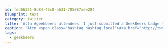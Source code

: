 ```yaml
---
id: fed66321-8d84-46c0-a631-705087aee284
blueprint: text
category: twitter
title: 'Attn #geekbeers attendees. I just submitted a GeekBeers badge to @foursquare. Tweet your support!'
caption: 'Attn <span class="hashtag hashtag_local">#<a href="http://tweettemp.darylchymko.ca/?tag=geekbeers">geekbeers</a> attendees. I just submitted a GeekBeers badge to @foursquare. Tweet your support!'
tags:
  - geekbeers
---
```

